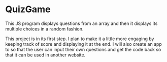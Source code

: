 # QuizGame
This JS program displays questions from an array and then it displays its multiple choices in a random fashion.

This project is in its first step. I plan to make it a little more engaging by keeping track of score and displaying it at the end. I will also create an app to so that the user can input their own questions and get the code back so that it can be used in another website.
